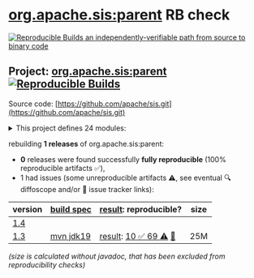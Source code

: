 [org.apache.sis:parent](https://central.sonatype.com/artifact/org.apache.sis/parent/versions) RB check
=======

[![Reproducible Builds](https://reproducible-builds.org/images/logos/rb.svg) an independently-verifiable path from source to binary code](https://reproducible-builds.org/)

## Project: [org.apache.sis:parent](https://central.sonatype.com/artifact/org.apache.sis/parent/versions) [![Reproducible Builds](https://img.shields.io/endpoint?url=https://raw.githubusercontent.com/jvm-repo-rebuild/reproducible-central/master/content/org/apache/sis/badge.json)](https://github.com/jvm-repo-rebuild/reproducible-central/blob/master/content/org/apache/sis/README.md)

Source code: [https://github.com/apache/sis.git](https://github.com/apache/sis.git)

<details><summary>This project defines 24 modules:</summary>

* [org.apache.sis.application:sis-console](https://central.sonatype.com/artifact/org.apache.sis.application/sis-console/1.3)
* [org.apache.sis.application:sis-openoffice](https://central.sonatype.com/artifact/org.apache.sis.application/sis-openoffice/1.3)
* [org.apache.sis.cloud:sis-cloud-aws](https://central.sonatype.com/artifact/org.apache.sis.cloud/sis-cloud-aws/1.3)
* [org.apache.sis.core:sis-build-helper](https://central.sonatype.com/artifact/org.apache.sis.core/sis-build-helper/1.3)
* [org.apache.sis.core:sis-feature](https://central.sonatype.com/artifact/org.apache.sis.core/sis-feature/1.3)
* [org.apache.sis.core:sis-metadata](https://central.sonatype.com/artifact/org.apache.sis.core/sis-metadata/1.3)
* [org.apache.sis.core:sis-portrayal](https://central.sonatype.com/artifact/org.apache.sis.core/sis-portrayal/1.3)
* [org.apache.sis.core:sis-referencing](https://central.sonatype.com/artifact/org.apache.sis.core/sis-referencing/1.3)
* [org.apache.sis.core:sis-referencing-by-identifiers](https://central.sonatype.com/artifact/org.apache.sis.core/sis-referencing-by-identifiers/1.3)
* [org.apache.sis.core:sis-utility](https://central.sonatype.com/artifact/org.apache.sis.core/sis-utility/1.3)
* [org.apache.sis.profiles:sis-french-profile](https://central.sonatype.com/artifact/org.apache.sis.profiles/sis-french-profile/1.3)
* [org.apache.sis.profiles:sis-japan-profile](https://central.sonatype.com/artifact/org.apache.sis.profiles/sis-japan-profile/1.3)
* [org.apache.sis.storage:sis-earth-observation](https://central.sonatype.com/artifact/org.apache.sis.storage/sis-earth-observation/1.3)
* [org.apache.sis.storage:sis-geotiff](https://central.sonatype.com/artifact/org.apache.sis.storage/sis-geotiff/1.3)
* [org.apache.sis.storage:sis-netcdf](https://central.sonatype.com/artifact/org.apache.sis.storage/sis-netcdf/1.3)
* [org.apache.sis.storage:sis-sqlstore](https://central.sonatype.com/artifact/org.apache.sis.storage/sis-sqlstore/1.3)
* [org.apache.sis.storage:sis-storage](https://central.sonatype.com/artifact/org.apache.sis.storage/sis-storage/1.3)
* [org.apache.sis.storage:sis-xmlstore](https://central.sonatype.com/artifact/org.apache.sis.storage/sis-xmlstore/1.3)
* [org.apache.sis:application](https://central.sonatype.com/artifact/org.apache.sis/application/1.3)
* [org.apache.sis:cloud](https://central.sonatype.com/artifact/org.apache.sis/cloud/1.3)
* [org.apache.sis:core](https://central.sonatype.com/artifact/org.apache.sis/core/1.3)
* [org.apache.sis:parent](https://central.sonatype.com/artifact/org.apache.sis/parent/1.3)
* [org.apache.sis:profiles](https://central.sonatype.com/artifact/org.apache.sis/profiles/1.3)
* [org.apache.sis:storage](https://central.sonatype.com/artifact/org.apache.sis/storage/1.3)
</details>

rebuilding **1 releases** of org.apache.sis:parent:
- **0** releases were found successfully **fully reproducible** (100% reproducible artifacts :white_check_mark:),
- 1 had issues (some unreproducible artifacts :warning:, see eventual :mag: diffoscope and/or :memo: issue tracker links):

| version | [build spec](/BUILDSPEC.md) | [result](https://reproducible-builds.org/docs/jvm/): reproducible? | size |
| -- | --------- | ------ | -- |
| [1.4](https://central.sonatype.com/artifact/org.apache.sis/parent/1.4/pom) | | | |
| [1.3](https://central.sonatype.com/artifact/org.apache.sis/parent/1.3/pom) | [mvn jdk19](parent-1.3.buildspec) | [result](parent-1.3.buildinfo): [10 :white_check_mark:  69 :warning:](parent-1.3.buildcompare) [:memo:](https://github.com/apache/sis/pull/36) | 25M |

<i>(size is calculated without javadoc, that has been excluded from reproducibility checks)</i>
